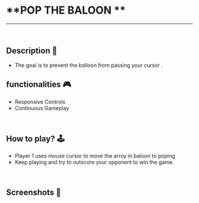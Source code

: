 # **POP THE BALOON ** 

---

<br>

## **Description 📃**
- The goal is to prevent the balloon from passing your cursor .


## **functionalities 🎮**
- Responsive Controls
- Continuous Gameplay

<br>

## **How to play? 🕹️**

- Player 1 uses mouse cursor to move the arroy in baloon to poping
- Keep playing and try to outscore your opponent to win the game. 

<br>

## **Screenshots 📸**

<br>


<br>

